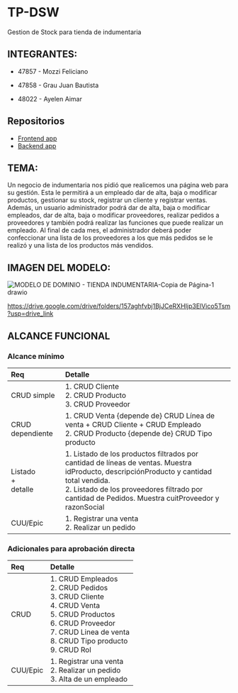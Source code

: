 # TP-DSW
Gestion de Stock para tienda de indumentaria


## INTEGRANTES: 

* 47857 - Mozzi Feliciano

* 47858 - Grau Juan Bautista

* 48022 - Ayelen Aimar

## Repositorios
* [Frontend app](https://github.com/Mozzi02/TrabajoPractico-DSW-Grau-Mozzi-Aimar/tree/frontend)
* [Backend app](https://github.com/Mozzi02/TrabajoPractico-DSW-Grau-Mozzi-Aimar/tree/backend)

## TEMA: 

  Un negocio de indumentaria nos pidió que realicemos una página web para su gestión. Esta le permitirá a un empleado dar de alta, baja o modificar productos, gestionar su stock, registrar un cliente y registrar ventas.
  Además, un usuario administrador podrá dar de alta, baja o modificar empleados, dar de alta, baja o modificar proveedores, realizar pedidos a proveedores y también podrá realizar las funciones que puede realizar un empleado.
  Al final de cada mes, el administrador deberá poder confeccionar una lista de los proveedores a los que más pedidos se le realizó y una lista de los productos más vendidos.


## IMAGEN DEL MODELO:

![MODELO DE DOMINIO - TIENDA INDUMENTARIA-Copia de Página-1 drawio](https://github.com/bautigr02/TP-DSW/assets/75873464/5ad1794d-0bb0-4092-987e-8761ce681d4c)

https://drive.google.com/drive/folders/157aghfvbj1BjJCeRXHIjp3ElVico5Tsm?usp=drive_link



## ALCANCE FUNCIONAL

### Alcance mínimo
|Req|Detalle|
|:-|:-|
|CRUD simple|1. CRUD Cliente<br>2. CRUD Producto<br>3. CRUD Proveedor |
|CRUD dependiente|1. CRUD Venta {depende de} CRUD Línea de venta + CRUD Cliente + CRUD Empleado<br>2. CRUD Producto {depende de} CRUD Tipo producto|
|Listado<br>+<br>detalle| 1. Listado de los productos filtrados por cantidad de líneas de ventas. Muestra idProducto, descripciónProducto y cantidad total vendida.<br> 2. Listado de los proveedores filtrado por cantidad de Pedidos. Muestra cuitProveedor y razonSocial|
|CUU/Epic|1. Registrar una venta<br>2. Realizar un pedido|


### Adicionales para aprobación directa

|Req|Detalle|
|:-|:-|
|CRUD |1. CRUD Empleados<br>2. CRUD Pedidos<br>3. CRUD Cliente<br>4. CRUD Venta<br>5. CRUD Productos<br>6. CRUD Proveedor<br>7. CRUD Linea de venta<br>8. CRUD Tipo producto<br>9. CRUD Rol|
|CUU/Epic|1. Registrar una venta<br>2. Realizar un pedido<br>3. Alta de un empleado|
